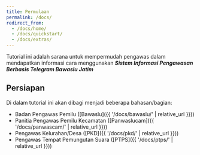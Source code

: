 ```yaml
---
title: Permulaan
permalink: /docs/
redirect_from:
  - /docs/home/
  - /docs/quickstart/
  - /docs/extras/
---
```

Tutorial ini adalah sarana untuk mempermudah pengawas dalam mendapatkan informasi cara menggunakan **<em>Sistem Informasi Pengawasan Berbasis Telegram Bawaslu Jatim</em>**

## Persiapan

Di dalam tutorial ini akan dibagi menjadi beberapa bahasan/bagian:
* Badan Pengawas Pemilu ([Bawaslu]({{ '/docs/bawaslu/' | relative_url }}))
* Panitia Pengawas Pemilu Kecamatan ([Panwaslucam]({{ '/docs/panwascam/' | relative_url }}))
* Pengawas Kelurahan/Desa ([PKD]({{ '/docs/pkd/' | relative_url }}))
* Pengawas Tempat Pemungutan Suara ([PTPS]({{ '/docs/ptps/' | relative_url }}))


